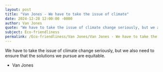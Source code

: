```yaml
---
layout: post
title: "Van Jones - We have to take the issue of climate"
date: 2024-12-28 12:00:00 -0000
author: Van Jones
quote: "We have to take the issue of climate change seriously, but we also need to ensure that the solutions we pursue are equitable."
subject: Eco-friendliness
permalink: /Eco-friendliness/Van Jones/Van Jones - We have to take the issue of climate
---
```


We have to take the issue of climate change seriously, but we also need to ensure that the solutions we pursue are equitable.

- Van Jones
